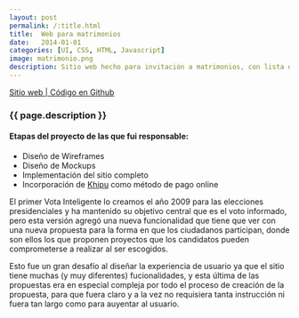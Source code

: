 ```yaml
---
layout: post
permalink: /:title.html
title:  Web para matrimonios
date:   2014-01-01
categories: [UI, CSS, HTML, Javascript]
image: matrimonio.png
description: Sitio web hecho para invitación a matrimonios, con lista de regalos y forma de pago incluida.
---
```

<p>
<a href="http://camargozzini.github.io/06-12-14/" target="_blank"><i class="fa fa-external-link-square" aria-hidden="true"></i> Sitio web | </a><a href="https://github.com/camargozzini/06-12-14" target="_blank"><i class="fa fa-github" aria-hidden="true"></i> Código en Github</a>
</p>

<h3>{{ page.description }}</h3>

<h4>Etapas del proyecto de las que fui responsable:</h4>
<ul class="linea list-unstyled">
  <li>Diseño de Wireframes</li>
  <li>Diseño de Mockups</li>
  <li>Implementación del sitio completo</li>
  <li>Incorporación de <a href="https://khipu.com/" target="_blank">Khipu</a> como método de pago online</li>
</ul>

El primer Vota Inteligente lo creamos el año 2009 para las elecciones presidenciales y ha mantenido su objetivo central que es el voto informado, pero esta versión agregó una nueva funcionalidad que tiene que ver con una nueva propuesta para la forma en que los ciudadanos participan, donde son ellos los que proponen proyectos que los candidatos pueden comprometerse a realizar al ser escogidos.

Esto fue un gran desafío al diseñar la experiencia de usuario ya que el sitio tiene muchas (y muy diferentes) fucionalidades, y esta última de las propuestas era en especial compleja por todo el proceso de creación de la propuesta, para que fuera claro y a la vez no requisiera tanta instrucción ni fuera tan largo como para auyentar al usuario.


